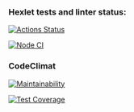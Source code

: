 ### Hexlet tests and linter status:
[![Actions Status](https://github.com/oromaniko/frontend-project-lvl2/workflows/hexlet-check/badge.svg)](https://github.com/oromaniko/frontend-project-lvl2/actions)

[![Node CI](https://github.com/oromaniko/frontend-project-lvl2/actions/workflows/nodejs.yml/badge.svg)](https://github.com/oromaniko/frontend-project-lvl2/actions/workflows/nodejs.yml)

### CodeClimat
[![Maintainability](https://api.codeclimate.com/v1/badges/cee8197b818dc797aacf/maintainability)](https://codeclimate.com/github/oromaniko/frontend-project-lvl2/maintainability)

[![Test Coverage](https://api.codeclimate.com/v1/badges/cee8197b818dc797aacf/test_coverage)](https://codeclimate.com/github/oromaniko/frontend-project-lvl2/test_coverage)